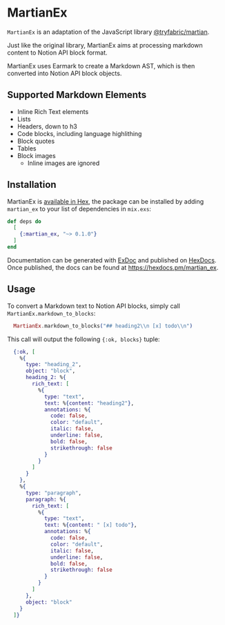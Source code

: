 # MartianEx

`MartianEx` is an adaptation of the JavaScript library [@tryfabric/martian](https://github.com/tryfabric/martian).

Just like the original library, MartianEx aims at processing markdown content to Notion API block format.

MartianEx uses Earmark to create a Markdown AST, which is then converted into Notion API block objects.

## Supported Markdown Elements

- Inline Rich Text elements
- Lists
- Headers, down to h3
- Code blocks, including language highlithing
- Block quotes
- Tables
- Block images
  - Inline images are ignored

## Installation

MartianEx is [available in Hex](https://hex.pm/packages/martian_ex), the package can be installed
by adding `martian_ex` to your list of dependencies in `mix.exs`:

```elixir
def deps do
  [
    {:martian_ex, "~> 0.1.0"}
  ]
end
```

Documentation can be generated with [ExDoc](https://github.com/elixir-lang/ex_doc)
and published on [HexDocs](https://hexdocs.pm). Once published, the docs can
be found at <https://hexdocs.pm/martian_ex>.

## Usage

To convert a Markdown text to Notion API blocks, simply call `MartianEx.markdown_to_blocks`:

```elixir
  MartianEx.markdown_to_blocks("## heading2\\n [x] todo\\n")
```

This call will output the following `{:ok, blocks}` tuple:

```elixir
  {:ok, [
    %{
      type: "heading_2",
      object: "block",
      heading_2: %{
        rich_text: [
          %{
            type: "text",
            text: %{content: "heading2"},
            annotations: %{
              code: false,
              color: "default",
              italic: false,
              underline: false,
              bold: false,
              strikethrough: false
            }
          }
        ]
      }
    },
    %{
      type: "paragraph",
      paragraph: %{
        rich_text: [
          %{
            type: "text",
            text: %{content: " [x] todo"},
            annotations: %{
              code: false,
              color: "default",
              italic: false,
              underline: false,
              bold: false,
              strikethrough: false
            }
          }
        ]
      },
      object: "block"
    }
  ]}
```
